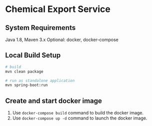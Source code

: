 # Chemical Export Service

## System Requirements

Java 1.8, Maven 3.x
Optional: docker, docker-compose

## Local Build Setup

```bash
# build
mvn clean package

# run as standalone application
mvn spring-boot:run
```

## Create and start docker image

1. Use `docker-compose build` command to build the docker image.
2. Use `docker-compose up -d` command to launch the docker image.

